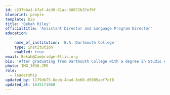 ```yaml
---
id: c237bba1-b7af-4e30-81ac-50072b37ef9f
blueprint: people
template: bio
title: 'Bekah Riley'
officialtitle: 'Assistant Director and Language Program Director'
education:
  -
    name_of_institution: 'B.A. Dartmouth College'
    type: institution
    enabled: true
email: Bekah@Cambridge-Ellis.org
bio: 'After graduating from Dartmouth College with a degree in Studio Art and Education, I joined Teach for America. I spent two years teaching bi-lingual preschool in Delaware, where I gained a passion for bringing topics of social justice into the early childhood sphere. I am a native of upstate New York and spent several years teaching and directing at a small, nature-based, cooperative preschool there. After moving to Boston with my husband and two cats, I was lucky enough to find a forever home in CES. As the Assistant Director and Language Program Director, my role is to support teachers as they facilitate student-led learning through discovery and play.'
photo: IMG_3036.JPG
role:
  - leadership
updated_by: 1179db75-8eeb-4bad-8e60-d5005aef7ef8
updated_at: 1635171960
---
```

